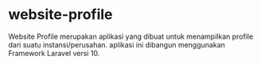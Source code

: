 # website-profile
Website Profile merupakan aplikasi yang dibuat untuk menampilkan profile dari suatu instansi/perusahan. aplikasi ini dibangun menggunakan Framework Laravel versi 10.
